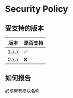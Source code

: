 # Security Policy

## 受支持的版本

| 版本    | 是否支持            |
| ------- | ------------------ |
| 1.x.x   | :white_check_mark: |
| 0.x.x   | :x:                |

## 如何报告

必须带有模块名称
